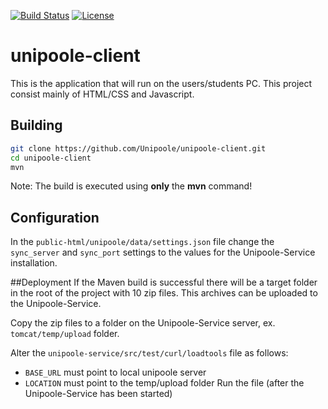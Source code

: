[![Build Status](https://travis-ci.org/Unipoole/unipoole-client.svg?branch=master)](https://travis-ci.org/Unipoole/unipoole-client)
[![License](https://img.shields.io/badge/License-ECL%202.0-blue.svg)](https://opensource.org/licenses/ECL-2.0)

# unipoole-client
 This is the application that will run on the users/students PC. This project consist mainly of HTML/CSS and Javascript.

## Building
```bash
git clone https://github.com/Unipoole/unipoole-client.git
cd unipoole-client
mvn
```
Note: The build is executed using **only** the **mvn** command!

## Configuration
In the `public-html/unipoole/data/settings.json` file change the `sync_server` and `sync_port` settings to the values for the Unipoole-Service installation.


##Deployment
If the Maven build is successful there will be a target folder in the root of the project with 10 zip files. This archives can be uploaded to the Unipoole-Service.

Copy the zip files to a folder on the Unipoole-Service server, ex. `tomcat/temp/upload` folder.

Alter the `unipoole-service/src/test/curl/loadtools` file as follows:
* `BASE_URL` must point to local unipoole server
* `LOCATION` must point to the temp/upload folder
Run the file (after the Unipoole-Service has been started)